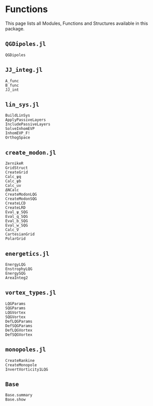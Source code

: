 # Functions

This page lists all Modules, Functions and Structures available in this package.

## `QGDipoles.jl`

```@docs
QGDipoles
```

## `JJ_integ.jl`

```@docs
A_func
B_func
JJ_int
```

## `lin_sys.jl`

```@docs
BuildLinSys
ApplyPassiveLayers
IncludePassiveLayers
SolveInhomEVP
InhomEVP_F!
OrthogSpace
```

## `create_modon.jl`

```@docs
ZernikeR
GridStruct
CreateGrid
Calc_ψq
Calc_ψb
Calc_uv
ΔNCalc
CreateModonLQG
CreateModonSQG
CreateLCD
CreateLRD
Eval_ψ_SQG
Eval_q_SQG
Eval_b_SQG
Eval_w_SQG
Calc_∇
CartesianGrid
PolarGrid
```

## `energetics.jl`

```@docs
EnergyLQG
EnstrophyLQG
EnergySQG
AreaInteg2
```

## `vortex_types.jl`

```@docs
LQGParams
SQGParams
LQGVortex
SQGVortex
DefLQGParams
DefSQGParams
DefLQGVortex
DefSQGVortex
```

## `monopoles.jl`

```@docs
CreateRankine
CreateMonopole
InvertVorticity1LQG
```

## `Base`

```@docs
Base.summary
Base.show
```